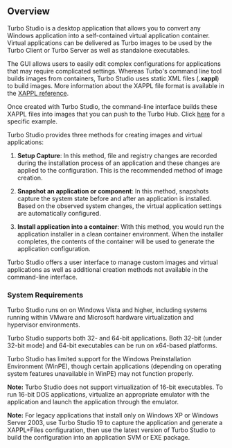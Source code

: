 ## Overview

Turbo Studio is a desktop application that allows you to convert any Windows application into a self-contained virtual application container. Virtual applications can be delivered as Turbo images to be used by the Turbo Client or Turbo Server as well as standalone executables.

The GUI allows users to easily edit complex configurations for applications that may require complicated settings. Whereas Turbo's command line tool builds images from containers, Turbo Studio uses static XML files (**.xappl**) to build images. More information about the XAPPL file format is available in the [XAPPL reference](../../vm/xml-configuration/xml-configuration.html).

Once created with Turbo Studio, the command-line interface builds these XAPPL files into images that you can push to the Turbo Hub. Click [here](../../deploying/to-turbonet/to-turbonet.html) for a specific example.

Turbo Studio provides three methods for creating images and virtual applications:

1. **Setup Capture**: In this method, file and registry changes are recorded during the installation process of an application and these changes are applied to the configuration. This is the recommended method of image creation.

2. **Snapshot an application or component**: In this method, snapshots capture the system state before and after an application is installed. Based on the observed system changes, the virtual application settings are automatically configured. 

3. **Install application into a container**: With this method, you would run the application installer in a clean container environment. When the installer completes, the contents of the container will be used to generate the application configuration.

Turbo Studio offers a user interface to manage custom images and virtual applications as well as additional creation methods not available in the command-line interface.

### System Requirements

Turbo Studio runs on on Windows Vista and higher, including systems running within VMware and Microsoft hardware virtualization and hypervisor environments.

Turbo Studio supports both 32- and 64-bit applications. Both 32-bit (under 32-bit mode) and 64-bit executables can be run on x64-based platforms.

Turbo Studio has limited support for the Windows Preinstallation Environment (WinPE), though certain applications (depending on operating system features unavailable in WinPE) may not function properly.

**Note:** Turbo Studio does not support virtualization of 16-bit executables. To run 16-bit DOS applications, virtualize an appropriate emulator with the application and launch the application through the emulator.

**Note:** For legacy applications that install only on Windows XP or Windows Server 2003, use Turbo Studio 19 to capture the application and generate a XAPPL+Files configuration, then use the latest version of Turbo Studio to build the configuration into an application SVM or EXE package.